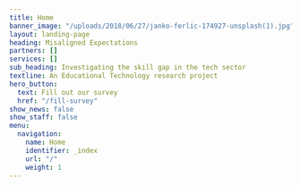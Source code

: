 ```yaml
---
title: Home
banner_image: "/uploads/2018/06/27/janko-ferlic-174927-unsplash(1).jpg"
layout: landing-page
heading: Misaligned Expectations
partners: []
services: []
sub_heading: Investigating the skill gap in the tech sector
textline: An Educational Technology research project
hero_button:
  text: Fill out our survey
  href: "/fill-survey"
show_news: false
show_staff: false
menu:
  navigation:
    name: Home
    identifier: _index
    url: "/"
    weight: 1
---
```

